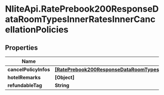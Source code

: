 # NliteApi.RatePrebook200ResponseDataRoomTypesInnerRatesInnerCancellationPolicies

## Properties

Name | Type | Description | Notes
------------ | ------------- | ------------- | -------------
**cancelPolicyInfos** | [**[RatePrebook200ResponseDataRoomTypesInnerRatesInnerCancellationPoliciesCancelPolicyInfosInner]**](RatePrebook200ResponseDataRoomTypesInnerRatesInnerCancellationPoliciesCancelPolicyInfosInner.md) |  | [optional] 
**hotelRemarks** | **[Object]** |  | [optional] 
**refundableTag** | **String** |  | [optional] 


